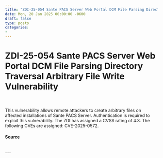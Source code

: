 ```yaml
---
title: "ZDI-25-054 Sante PACS Server Web Portal DCM File Parsing Directory Traversal Arbitrary File Write Vulnerability"
date: Mon, 20 Jan 2025 00:00:00 -0600
draft: false
type: posts
categories: 
- 
---
```

# ZDI-25-054 Sante PACS Server Web Portal DCM File Parsing Directory Traversal Arbitrary File Write Vulnerability

<br/>

<br/>
This vulnerability allows remote attackers to create arbitrary files on affected installations of Sante PACS Server. Authentication is required to exploit this vulnerability. The ZDI has assigned a CVSS rating of 4.3. The following CVEs are assigned: CVE-2025-0572.

#### [Source](http://www.zerodayinitiative.com/advisories/ZDI-25-054/)

<br/>
---
